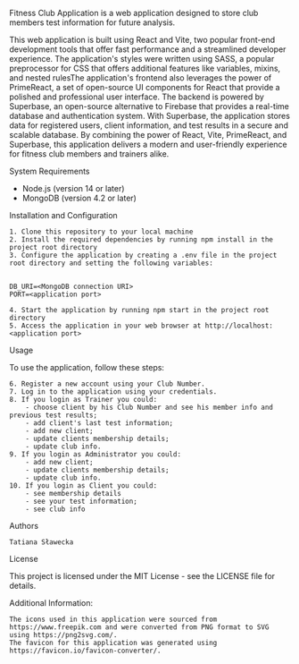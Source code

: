 Fitness Club Application is a web application designed to store club members test information for future analysis.

This web application is built using React and Vite, two popular front-end development tools that offer fast performance
and a streamlined developer experience. The application's styles were written using SASS, a popular preprocessor for CSS
that offers additional features like variables, mixins, and nested rulesThe application's frontend also leverages the
power of PrimeReact, a set of open-source UI components for React that provide a polished and professional user
interface. The backend is powered by Superbase, an open-source alternative to Firebase that provides a real-time database
and authentication system. With Superbase, the application stores data for registered users, client information, 
and test results in a secure and scalable database. By combining the power of React, Vite, PrimeReact, and Superbase, 
this application delivers a modern and user-friendly experience for fitness club members and trainers alike.

System Requirements
- Node.js (version 14 or later)
- MongoDB (version 4.2 or later)

Installation and Configuration

    1. Clone this repository to your local machine
    2. Install the required dependencies by running npm install in the project root directory
    3. Configure the application by creating a .env file in the project root directory and setting the following variables:


    DB_URI=<MongoDB connection URI>
    PORT=<application port>

    4. Start the application by running npm start in the project root directory
    5. Access the application in your web browser at http://localhost:<application port>

Usage

To use the application, follow these steps:

    6. Register a new account using your Club Number.
    7. Log in to the application using your credentials.
    8. If you login as Trainer you could:
        - choose client by his Club Number and see his member info and previous test results; 
        - add client's last test information; 
        - add new client;
        - update clients membership details;
        - update club info.
    9. If you login as Administrator you could:
        - add new client;
        - update clients membership details;
        - update club info.
    10. If you login as Client you could:
        - see membership details
        - see your test information;
        - see club info

Authors

    Tatiana Sławecka

License

This project is licensed under the MIT License - see the LICENSE file for details.

Additional Information:

    The icons used in this application were sourced from https://www.freepik.com and were converted from PNG format to SVG using https://png2svg.com/.
    The favicon for this application was generated using https://favicon.io/favicon-converter/.
